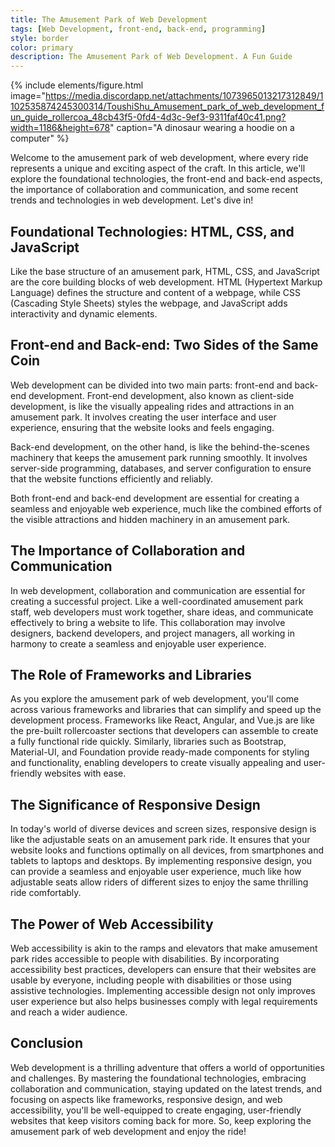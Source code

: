 ```yaml
---
title: The Amusement Park of Web Development
tags: [Web Development, front-end, back-end, programming]
style: border
color: primary
description: The Amusement Park of Web Development. A Fun Guide
---
```

{% include elements/figure.html image="https://media.discordapp.net/attachments/1073965013217312849/1102535874245300314/ToushiShu_Amusement_park_of_web_development_fun_guide_rollercoa_48cb43f5-0fd4-4d3c-9ef3-9311faf40c41.png?width=1186&height=678" caption="A dinosaur wearing a hoodie on a computer" %}


Welcome to the amusement park of web development, where every ride represents a unique and exciting aspect of the craft. In this article, we'll explore the foundational technologies, the front-end and back-end aspects, the importance of collaboration and communication, and some recent trends and technologies in web development. Let's dive in!

## Foundational Technologies: HTML, CSS, and JavaScript

Like the base structure of an amusement park, HTML, CSS, and JavaScript are the core building blocks of web development. HTML (Hypertext Markup Language) defines the structure and content of a webpage, while CSS (Cascading Style Sheets) styles the webpage, and JavaScript adds interactivity and dynamic elements.

## Front-end and Back-end: Two Sides of the Same Coin

Web development can be divided into two main parts: front-end and back-end development. Front-end development, also known as client-side development, is like the visually appealing rides and attractions in an amusement park. It involves creating the user interface and user experience, ensuring that the website looks and feels engaging.

Back-end development, on the other hand, is like the behind-the-scenes machinery that keeps the amusement park running smoothly. It involves server-side programming, databases, and server configuration to ensure that the website functions efficiently and reliably.

Both front-end and back-end development are essential for creating a seamless and enjoyable web experience, much like the combined efforts of the visible attractions and hidden machinery in an amusement park.

## The Importance of Collaboration and Communication

In web development, collaboration and communication are essential for creating a successful project. Like a well-coordinated amusement park staff, web developers must work together, share ideas, and communicate effectively to bring a website to life. This collaboration may involve designers, backend developers, and project managers, all working in harmony to create a seamless and enjoyable user experience.

## The Role of Frameworks and Libraries

As you explore the amusement park of web development, you'll come across various frameworks and libraries that can simplify and speed up the development process. Frameworks like React, Angular, and Vue.js are like the pre-built rollercoaster sections that developers can assemble to create a fully functional ride quickly. Similarly, libraries such as Bootstrap, Material-UI, and Foundation provide ready-made components for styling and functionality, enabling developers to create visually appealing and user-friendly websites with ease.

## The Significance of Responsive Design

In today's world of diverse devices and screen sizes, responsive design is like the adjustable seats on an amusement park ride. It ensures that your website looks and functions optimally on all devices, from smartphones and tablets to laptops and desktops. By implementing responsive design, you can provide a seamless and enjoyable user experience, much like how adjustable seats allow riders of different sizes to enjoy the same thrilling ride comfortably.

## The Power of Web Accessibility

Web accessibility is akin to the ramps and elevators that make amusement park rides accessible to people with disabilities. By incorporating accessibility best practices, developers can ensure that their websites are usable by everyone, including people with disabilities or those using assistive technologies. Implementing accessible design not only improves user experience but also helps businesses comply with legal requirements and reach a wider audience.

## Conclusion

Web development is a thrilling adventure that offers a world of opportunities and challenges. By mastering the foundational technologies, embracing collaboration and communication, staying updated on the latest trends, and focusing on aspects like frameworks, responsive design, and web accessibility, you'll be well-equipped to create engaging, user-friendly websites that keep visitors coming back for more. So, keep exploring the amusement park of web development and enjoy the ride!
